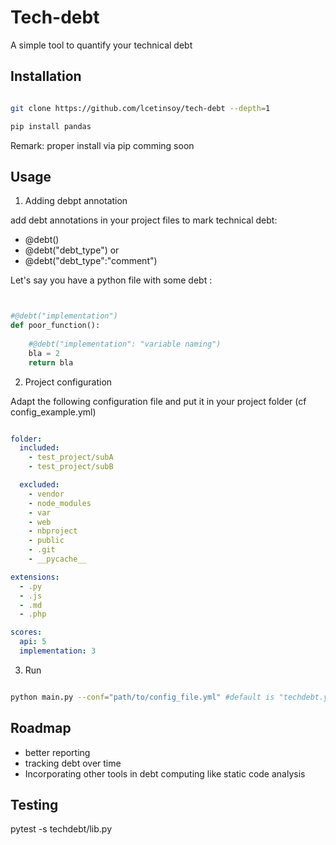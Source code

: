 # Tech-debt
A simple tool to quantify your technical debt


## Installation  



```bash

git clone https://github.com/lcetinsoy/tech-debt --depth=1

pip install pandas

```

Remark: proper install via pip comming soon


## Usage 


1. Adding debpt annotation

add debt annotations in your project files to mark technical debt:

- @debt() 
- @debt("debt_type") or 
- @debt("debt_type":"comment")
  

Let's say you have a python file with some debt : 

```python


#@debt("implementation")
def poor_function():
    
    #@debt("implementation": "variable naming")
    bla = 2
    return bla

```

2. Project configuration

Adapt the following configuration file and put 
it in your project folder (cf config_example.yml)
 
```yaml

folder:
  included:
    - test_project/subA
    - test_project/subB

  excluded:
    - vendor
    - node_modules
    - var
    - web
    - nbproject
    - public
    - .git
    - __pycache__

extensions:
  - .py
  - .js
  - .md
  - .php

scores:
  api: 5
  implementation: 3

```

3. Run

```bash

python main.py --conf="path/to/config_file.yml" #default is "techdebt.yml" 

```


## Roadmap 

- better reporting
- tracking debt over time
- Incorporating other tools in debt computing like static code analysis


## Testing 

pytest -s techdebt/lib.py